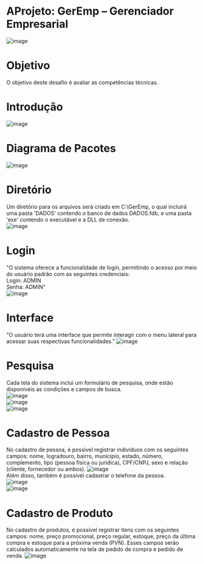AProjeto: GerEmp – Gerenciador Empresarial
===================
![image](https://github.com/lucasdefreitasroberto/GerEmp-Gerenciador-Empresarial/assets/68399974/d95826f7-4d05-4145-8a27-b64c4a2809d2)

# Objetivo
O objetivo deste desafio é avaliar as competências técnicas.

# Introdução
![image](https://github.com/lucasdefreitasroberto/GerEmp-Gerenciador-Empresarial/assets/68399974/8be63be9-a255-4c2e-99d4-d4649d218179)

#  Diagrama de Pacotes
![image](https://github.com/lucasdefreitasroberto/GerEmp-Gerenciador-Empresarial/assets/68399974/edeff5f5-b310-425c-992b-5a98eafe8771)

#  Diretório
Um diretório para os arquivos será criado em C:\GerEmp, o qual incluirá uma pasta 'DADOS' contendo o banco de dados DADOS.fdb, e uma pasta 'exe' contendo o executável e a DLL de conexão.
<br>![image](https://github.com/lucasdefreitasroberto/GerEmp-Gerenciador-Empresarial/assets/68399974/c1e8415e-e149-4db3-b4ae-07dff799600e)


#  Login
"O sistema oferece a funcionalidade de login, permitindo o acesso por meio do usuário padrão com as seguintes credenciais:
<br>
Login: ADMIN
<br>
Senha: ADMIN"
<br>
![image](https://github.com/lucasdefreitasroberto/GerEmp-Gerenciador-Empresarial/assets/68399974/4add352e-9962-4df8-a263-e560dcf90a17)


#  Interface
"O usuário terá uma interface que permite interagir com o menu lateral para acessar suas respectivas funcionalidades."
![image](https://github.com/lucasdefreitasroberto/GerEmp-Gerenciador-Empresarial/assets/68399974/a316c805-0dc4-4729-a188-51a0a6f20a5e)


#  Pesquisa
Cada tela do sistema inclui um formulário de pesquisa, onde estão disponíveis as condições e campos de busca.
<br>
![image](https://github.com/lucasdefreitasroberto/GerEmp-Gerenciador-Empresarial/assets/68399974/c2bcf1db-b177-4f39-a51a-3235cc09a17c)
<br>
![image](https://github.com/lucasdefreitasroberto/GerEmp-Gerenciador-Empresarial/assets/68399974/7d487192-4f1c-4b87-824e-f1159d80cd64)
<br>
![image](https://github.com/lucasdefreitasroberto/GerEmp-Gerenciador-Empresarial/assets/68399974/9052248d-374e-46e0-9011-9466c0e18531)
<br>

#  Cadastro de Pessoa
No cadastro de pessoa, é possível registrar indivíduos com os seguintes campos: nome, logradouro, bairro, município, estado, número, complemento, tipo (pessoa física ou jurídica), CPF/CNPJ, sexo e relação (cliente, fornecedor ou ambos).
![image](https://github.com/lucasdefreitasroberto/GerEmp-Gerenciador-Empresarial/assets/68399974/e6ad9b78-657e-478f-9e5b-0afe41e15f36)
<br>
Além disso, também é possível cadastrar o telefone da pessoa.
<br>
![image](https://github.com/lucasdefreitasroberto/GerEmp-Gerenciador-Empresarial/assets/68399974/69558e05-6b0c-4a8f-9c1b-360ef8e90ead)
<br>
![image](https://github.com/lucasdefreitasroberto/GerEmp-Gerenciador-Empresarial/assets/68399974/b14b8386-b6c0-4091-b852-c47d2ce0fe4f)


#  Cadastro de Produto
No cadastro de produtos, é possível registrar itens com os seguintes campos: nome, preço promocional, preço regular, estoque, preço da última compra e estoque para a próxima venda (PVN). Esses campos serão calculados automaticamente na tela de pedido de compra e pedido de venda.
![image](https://github.com/lucasdefreitasroberto/GerEmp-Gerenciador-Empresarial/assets/68399974/9a8eacc7-0a8c-48c6-8370-5dc899d9b64b)

